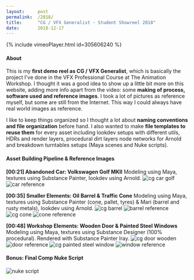 ```yaml
---
layout:     post
permalink:  /2018/
title:      "CG / VFX Generalist - Student Showreel 2018"
date:       2018-12-17
---
```


{% include vimeoPlayer.html id=305606240 %}

#### About
This is my **first demo reel as CG / VFX Generalist**, which is basically the project I've done in the VFX Professional Course at The Animation Workshop. I thought it was a good idea to show up a little bit more on this website, adding more info apart from the video: some **making of process, software used and reference images**. I took a lot of pictures as reference myself, but some are still from the Internet. This way I could always have real world images as reference. 

I like to keep things organized so I thought a lot about **naming conventions and file organization** before hand. I also wanted to make **file templates to reuse them** for every asset including lookdev setups with different utils, HDRs and render layers, procedural dirt layers node networks for Arnold and breakdown turntables setups (Maya scenes and Nuke scripts).

#### Asset Building Pipeline & Reference Images
**\[00:21\] Abandoned Car: Volkswagen Golf MKII**
Modeling using Maya, textures using Substance Painter, lookdev using Arnold.
<img src="{{ site.baseurl }}/assets/img/{{ page.permalink }}/car/car_cg.png" alt="cg car golf"/>
<img src="{{ site.baseurl }}/assets/img/{{ page.permalink }}/car/car_grid.png" alt="car reference"/>

**\[00:35\] Smaller Elements: Oil Barrel & Traffic Cone**
Modeling using Maya, textures using Substance Painter (cone, pallet, tyres) & Mari (barrel and rusty metals), lookdev using Arnold.
<img src="{{ site.baseurl }}/assets/img/{{ page.permalink }}/garbage/barrel_cg.png" alt="cg barrel"/>
<img src="{{ site.baseurl }}/assets/img/{{ page.permalink }}/garbage/barrel_grid.png" alt="barrel reference"/>
<img src="{{ site.baseurl }}/assets/img/{{ page.permalink }}/garbage/cone_cg.png" alt="cg cone"/>
<img src="{{ site.baseurl }}/assets/img/{{ page.permalink }}/garbage/cone_grid.png" alt="cone reference"/>

**\[00:48\] Workshop Elements: Wooden Door & Painted Steel Windows**
Modeling using Maya, textures using Substance Designer (100% procedural). Rendered with Substance Painter Iray.
<img src="{{ site.baseurl }}/assets/img/{{ page.permalink }}/workshop/door_cg.png" alt="cg door wooden"/>
<img src="{{ site.baseurl }}/assets/img/{{ page.permalink }}/workshop/door_grid.png" alt="door reference"/>
<img src="{{ site.baseurl }}/assets/img/{{ page.permalink }}/workshop/window_cg.png" alt="cg painted steel window"/>
<img src="{{ site.baseurl }}/assets/img/{{ page.permalink }}/workshop/window_ref.png" alt="window reference"/>

#### Bonus: Final Comp Nuke Script
<img src="{{ site.baseurl }}/assets/img/{{ page.permalink }}/nukescript.png" alt="nuke script"/>
